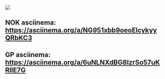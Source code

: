 <a href="https://codeclimate.com/github/kepchek/CCTask1/maintainability"><img src="https://api.codeclimate.com/v1/badges/a32cad40426c9268de05/maintainability" /></a>

## NOK asciinema: https://asciinema.org/a/NG951xbb9oeoElcykyyQRbKC3

## GP asciinema: https://asciinema.org/a/6uNLNXdBG8IzrSo57uKRllE7G
